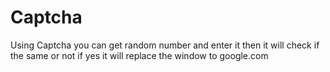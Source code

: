 # Captcha
 Using Captcha you can get random number and enter it then it will check if the same or not if yes it will replace the window to google.com 
